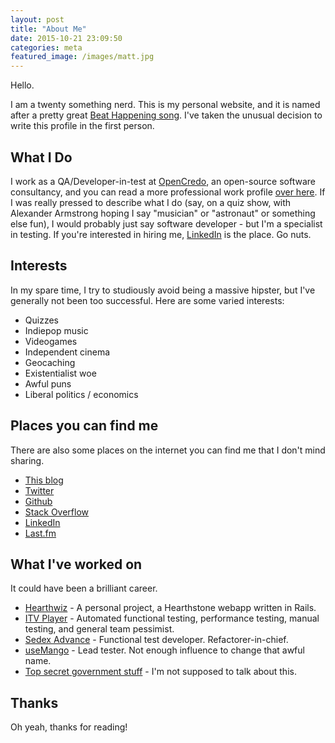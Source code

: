 ```yaml
---
layout: post
title: "About Me"
date: 2015-10-21 23:09:50
categories: meta
featured_image: /images/matt.jpg
---
```


Hello.

I am a twenty something nerd. This is my personal website, and it is named after a pretty great [Beat Happening song](https://youtu.be/NTZ7duah7aM). I've taken the unusual decision to write this profile in the first person.

What I Do
---------

I work as a QA/Developer-in-test at [OpenCredo](https://www.opencredo.com/), an open-source software consultancy, and you can read a more professional work profile [over here](https://www.opencredo.com/company/people/matthew-long/). If I was really pressed to describe what I do (say, on a quiz show, with Alexander Armstrong hoping I say "musician" or "astronaut" or something else fun), I would probably just say software developer - but I'm a specialist in testing. If you're interested in hiring me, [LinkedIn](https://www.linkedin.com/in/burythehammer) is the place. Go nuts.

Interests
---------

In my spare time, I try to studiously avoid being a massive hipster, but I've generally not been too successful. Here are some varied interests:

* Quizzes
* Indiepop music
* Videogames
* Independent cinema
* Geocaching
* Existentialist woe
* Awful puns
* Liberal politics / economics

Places you can find me
----------------------

There are also some places on the internet you can find me that I don't mind sharing.

* [This blog](http://blog.burythehammer.com/)
* [Twitter](https://twitter.com/burythehammer)
* [Github](https://github.com/burythehammer/)
* [Stack Overflow](https://www.stackoverflow.com/)
* [LinkedIn](https://www.linkedin.com/in/burythehammer)
* [Last.fm](http://www.last.fm/user/burythehammer)

What I've worked on
------------------

It could have been a brilliant career.

* [Hearthwiz](https://hearthwiz.herokuapp.com/) - A personal project, a Hearthstone webapp written in Rails.
* [ITV Player](http://beta.itv.com/itvplayer/) - Automated functional testing, performance testing, manual testing, and general team pessimist.
* [Sedex Advance](http://www.sedexglobal.com/introducing-sedex-advance/) - Functional test developer. Refactorer-in-chief.
* [useMango](http://infuse.it/test-tools/usemango/about/) - Lead tester. Not enough influence to change that awful name.
* [Top secret government stuff](https://youtu.be/6iaR3WO71j4) - I'm not supposed to talk about this.

Thanks
------

Oh yeah, thanks for reading!
